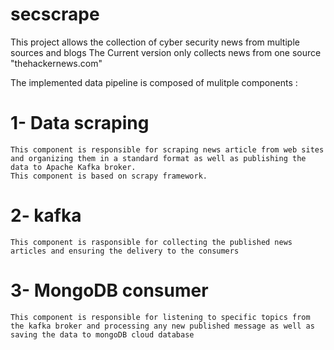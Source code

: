 # secscrape

This project allows the collection of cyber security news from multiple sources and blogs 
The Current version only collects news from one source "thehackernews.com"

The implemented data pipeline is composed of mulitple components :

# 1- Data scraping
    
    This component is responsible for scraping news article from web sites and organizing them in a standard format as well as publishing the data to Apache Kafka broker. 
    This component is based on scrapy framework.

# 2- kafka 

    This component is rasponsible for collecting the published news articles and ensuring the delivery to the consumers 

# 3- MongoDB consumer

    This component is responsible for listening to specific topics from the kafka broker and processing any new published message as well as saving the data to mongoDB cloud database  